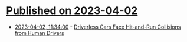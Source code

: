 # [Published on 2023-04-02](index.md)

* [2023-04-02, 11:34:00](https://tech.slashdot.org/story/23/04/02/021216/driverless-cars-face-hit-and-run-collisions-from-human-drivers?utm_source=rss1.0mainlinkanon&utm_medium=feed) - [Driverless Cars Face Hit-and-Run Collisions from Human Drivers](https://tech.slashdot.org/story/23/04/02/021216/driverless-cars-face-hit-and-run-collisions-from-human-drivers?utm_source=rss1.0mainlinkanon&utm_medium=feed)
